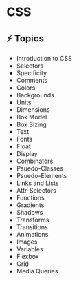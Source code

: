 # CSS

## ⚡️ Topics

- Introduction to CSS
- Selectors
- Specificity
- Comments
- Colors
- Backgrounds
- Units
- Dimensions
- Box Model
- Box Sizing
- Text
- Fonts
- Float
- Display
- Combinators
- Psuedo-Classes
- Psuedo-Elements
- Links and Lists
- Attr-Selectors
- Functions
- Gradients
- Shadows
- Transforms
- Transitions
- Animations
- Images
- Variables
- Flexbox
- Grid
- Media Queries